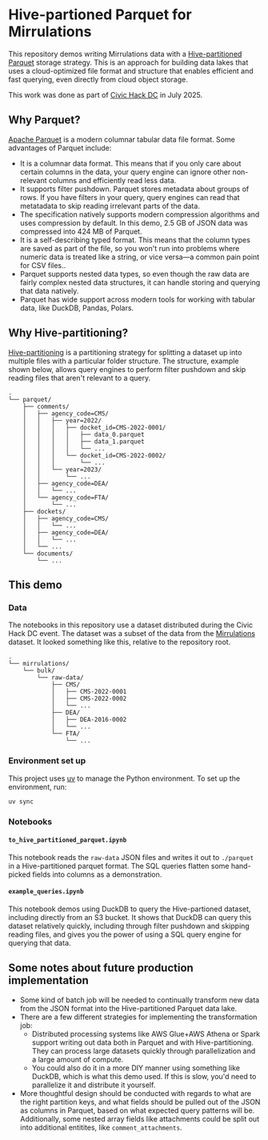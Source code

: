 # Hive-partioned Parquet for Mirrulations

This repository demos writing Mirrulations data with a [Hive-partitioned Parquet](https://duckdb.org/docs/stable/data/partitioning/hive_partitioning.html#hive-partitioning) storage strategy. This is an approach for building data lakes that uses a cloud-optimized file format and structure that enables efficient and fast querying, even directly from cloud object storage.

This work was done as part of [Civic Hack DC](https://www.civictechdc.org/events/civichackdc/) in July 2025.

## Why Parquet?

[Apache Parquet](https://parquet.apache.org/) is a modern columnar tabular data file format. Some advantages of Parquet include:

- It is a columnar data format. This means that if you only care about certain columns in the data, your query engine can ignore other non-relevant columns and efficiently read less data.
- It supports filter pushdown. Parquet stores metadata about groups of rows. If you have filters in your query, query engines can read that metatadata to skip reading irrelevant parts of the data.
- The specification natively supports modern compression algorithms and uses compression by default. In this demo, 2.5 GB of JSON data was compressed into 424 MB of Parquet.
- It is a self-describing typed format. This means that the column types are saved as part of the file, so you won't run into problems where numeric data is treated like a string, or vice versa—a common pain point for CSV files..
- Parquet supports nested data types, so even though the raw data are fairly complex nested data structures, it can handle storing and querying that data natively.
- Parquet has wide support across modern tools for working with tabular data, like DuckDB, Pandas, Polars.

## Why Hive-partitioning?

[Hive-partitioning](https://duckdb.org/docs/stable/data/partitioning/hive_partitioning.html#hive-partitioning) is a partitioning strategy for splitting a dataset up into multiple files with a particular folder structure. The structure, example shown below, allows query engines to perform filter pushdown and skip reading files that aren't relevant to a query.

```
.
└── parquet/
    ├── comments/
    │   ├── agency_code=CMS/
    │   │   ├── year=2022/
    │   │   │   ├── docket_id=CMS-2022-0001/
    │   │   │   │   ├── data_0.parquet
    │   │   │   │   ├── data_1.parquet
    │   │   │   │   └── ...
    │   │   │   └── docket_id=CMS-2022-0002/
    │   │   │       └── ...
    │   │   └── year=2023/
    │   │       └── ...
    │   ├── agency_code=DEA/
    │   │   └── ...
    │   └── agency_code=FTA/
    │       └── ...
    ├── dockets/
    │   ├── agency_code=CMS/
    │   │   └── ...
    │   ├── agency_code=DEA/
    │   │   └── ...
    │   └── ...
    └── documents/
        └── ...
```

## This demo

### Data

The notebooks in this repository use a dataset distributed during the Civic Hack DC event. The dataset was a subset of the data from the [Mirrulations](https://registry.opendata.aws/mirrulations/) dataset. It looked something like this, relative to the repository root.

```
.
└── mirrulations/
    └── bulk/
        └── raw-data/
            ├── CMS/
            │   ├── CMS-2022-0001
            │   ├── CMS-2022-0002
            │   └── ...
            ├── DEA/
            │   ├── DEA-2016-0002
            │   └── ...
            └── FTA/
                └── ...

```

### Environment set up

This project uses [uv](https://docs.astral.sh/uv/) to manage the Python environment. To set up the environment, run:

```bash
uv sync
```

### Notebooks

#### `to_hive_partitioned_parquet.ipynb`

This notebook reads the `raw-data` JSON files and writes it out to `./parquet` in a Hive-partitioned parquet format. The SQL queries flatten some hand-picked fields into columns as a demonstration.

#### `example_queries.ipynb`

This notebook demos using DuckDB to query the Hive-partioned dataset, including directly from an S3 bucket. It shows that DuckDB can query this dataset relatively quickly, including through filter pushdown and skipping reading files, and gives you the power of using a SQL query engine for querying that data.

## Some notes about future production implementation

- Some kind of batch job will be needed to continually transform new data from the JSON format into the Hive-partitioned Parquet data lake.
- There are a few different strategies for implementing the transformation job:
    - Distributed processing systems like AWS Glue+AWS Athena or Spark support writing out data both in Parquet and with Hive-partitioning. They can process large datasets quickly through parallelization and a large amount of compute.
    - You could also do it in a more DIY manner using something like DuckDB, which is what this demo used. If this is slow, you'd need to parallelize it and distribute it yourself.
- More thoughtful design should be conducted with regards to what are the right partition keys, and what fields should be pulled out of the JSON as columns in Parquet, based on what expected query patterns will be. Additionally, some nested array fields like attachments could be split out into additional entitites, like `comment_attachments`.
